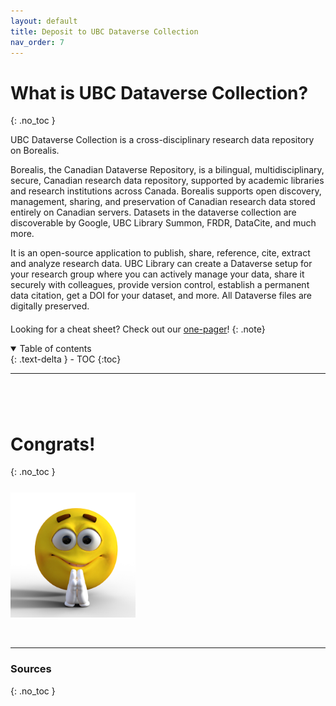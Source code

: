 ```yaml
---
layout: default
title: Deposit to UBC Dataverse Collection
nav_order: 7
---
```


# What is UBC Dataverse Collection?

{: .no_toc }

UBC Dataverse Collection is a cross-disciplinary research data repository on Borealis. 

Borealis, the Canadian Dataverse Repository, is a bilingual, multidisciplinary, secure, Canadian research data repository, supported by academic libraries and research institutions across Canada. Borealis supports open discovery, management, sharing, and preservation of Canadian research data stored entirely on Canadian servers. Datasets in the dataverse collection are discoverable by Google, UBC Library Summon, FRDR, DataCite, and much more.


It is an open-source application to publish, share, reference, cite, extract and analyze research data. UBC Library can create a Dataverse setup for your research group where you can actively manage your data, share it securely with colleagues, provide version control, establish a permanent data citation, get a DOI for your dataset, and more. All Dataverse files are digitally preserved.


<p style="margin-bottom: 20px"></p>

Looking for a cheat sheet? Check out our <a href="https://osf.io/sczv5" target="_blank">one-pager</a>!
{: .note}


<details open markdown="block">
  <summary>
    Table of contents
  </summary>
  {: .text-delta }
 - TOC
{:toc}
</details>

---

# 


<br>

# Congrats!
{: .no_toc }

<p style="margin-top:25px">
<img src="figures/smily-face.png" width="200"/>
</p>
  


<br>

---


### Sources
{: .no_toc }
